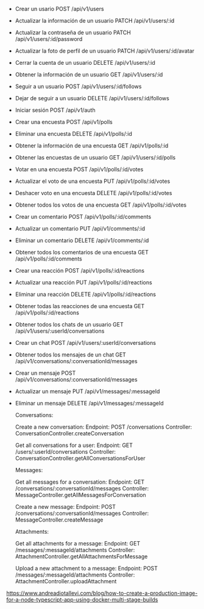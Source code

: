- Crear un usario
POST /api/v1/users

- Actualizar la información de un usuario
PATCH /api/v1/users/:id

- Actualizar la contraseña de un usuario
PATCH /api/v1/users/:id/password

- Actualizar la foto de perfil de un usuario
PATCH /api/v1/users/:id/avatar

- Cerrar la cuenta de un usuario
DELETE /api/v1/users/:id

- Obtener la información de un usuario
GET /api/v1/users/:id

- Seguir a un usuario
POST /api/v1/users/:id/follows

- Dejar de seguir a un usuario
DELETE /api/v1/users/:id/follows

- Iniciar sesión
POST /api/v1/auth



- Crear una encuesta
POST /api/v1/polls

- Eliminar una encuesta
DELETE /api/v1/polls/:id

- Obtener la información de una encuesta
GET /api/v1/polls/:id

- Obtener las encuestas de un usuario
GET /api/v1/users/:id/polls



- Votar en una encuesta
POST /api/v1/polls/:id/votes

- Actualizar el voto de una encuesta
PUT /api/v1/polls/:id/votes

- Deshacer voto en una encuesta
DELETE /api/v1/polls/:id/votes

- Obtener todos los votos de una encuesta
GET /api/v1/polls/:id/votes



- Crear un comentario
POST /api/v1/polls/:id/comments

- Actualizar un comentario
PUT /api/v1/comments/:id

- Eliminar un comentario
DELETE /api/v1/comments/:id

- Obtener todos los comentarios de una encuesta
GET /api/v1/polls/:id/comments



- Crear una reacción
POST /api/v1/polls/:id/reactions

- Actualizar una reacción
PUT /api/v1/polls/:id/reactions

- Eliminar una reacción
DELETE /api/v1/polls/:id/reactions

- Obtener todas las reacciones de una encuesta
GET /api/v1/polls/:id/reactions



- Obtener todos los chats de un usuario
GET /api/v1/users/:userId/conversations

- Crear un chat
POST /api/v1/users/:userId/conversations



- Obtener todos los mensajes de un chat
GET /api/v1/conversations/:conversationId/messages

- Crear un mensaje
POST /api/v1/conversations/:conversationId/messages

- Actualizar un mensaje
PUT /api/v1/messages/:messageId

- Eliminar un mensaje
DELETE /api/v1/messages/:messageId



    Conversations:

    Create a new conversation:
        Endpoint: POST /conversations
        Controller: ConversationController.createConversation

    Get all conversations for a user:
        Endpoint: GET /users/:userId/conversations
        Controller: ConversationController.getAllConversationsForUser

    Messages:

    Get all messages for a conversation:
        Endpoint: GET /conversations/:conversationId/messages
        Controller: MessageController.getAllMessagesForConversation

    Create a new message:
        Endpoint: POST /conversations/:conversationId/messages
        Controller: MessageController.createMessage

    Attachments:

    Get all attachments for a message:
        Endpoint: GET /messages/:messageId/attachments
        Controller: AttachmentController.getAllAttachmentsForMessage

    Upload a new attachment to a message:
        Endpoint: POST /messages/:messageId/attachments
        Controller: AttachmentController.uploadAttachment


https://www.andreadiotallevi.com/blog/how-to-create-a-production-image-for-a-node-typescript-app-using-docker-multi-stage-builds